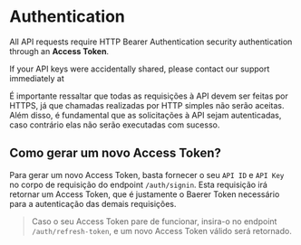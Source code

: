 # Authentication

All API requests require HTTP Bearer Authentication security authentication through an **Access Token**. 

 If your API keys were accidentally shared, please contact our support immediately at 

É importante ressaltar que todas as requisições à API devem ser feitas por HTTPS, já que chamadas realizadas por HTTP simples não serão aceitas. Além disso, é fundamental que as solicitações à API sejam autenticadas, caso contrário elas não serão executadas com sucesso.

## Como gerar um novo Access Token?
Para gerar um novo Access Token, basta fornecer o seu `API ID` e `API Key` no corpo de requisição do endpoint `/auth/signin`. Esta requisição irá retornar um Access Token, que é justamente o Baerer Token necessário para a autenticação das demais requisições. 

> Caso o seu Access Token pare de funcionar, insira-o no endpoint `/auth/refresh-token`, e um novo Access Token válido será retornado.
